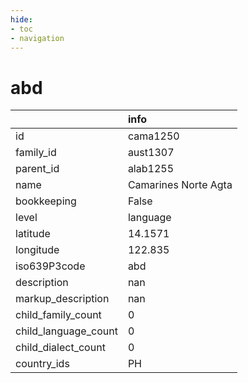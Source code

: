 ```yaml
---
hide:
- toc
- navigation
---
```

# abd
|                      | info                 |
|:---------------------|:---------------------|
| id                   | cama1250             |
| family_id            | aust1307             |
| parent_id            | alab1255             |
| name                 | Camarines Norte Agta |
| bookkeeping          | False                |
| level                | language             |
| latitude             | 14.1571              |
| longitude            | 122.835              |
| iso639P3code         | abd                  |
| description          | nan                  |
| markup_description   | nan                  |
| child_family_count   | 0                    |
| child_language_count | 0                    |
| child_dialect_count  | 0                    |
| country_ids          | PH                   |